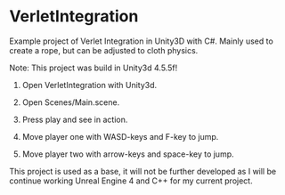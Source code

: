 VerletIntegration
=================

Example project of Verlet Integration in Unity3D with C#. Mainly used to create a rope, but can be adjusted to cloth physics.

Note: This project was build in Unity3d 4.5.5f!

1) Open VerletIntegration with Unity3d.
2) Open Scenes/Main.scene.
3) Press play and see in action.

4) Move player one with WASD-keys and F-key to jump.
5) Move player two with arrow-keys and space-key to jump.

This project is used as a base, it will not be further developed as I will be continue working Unreal Engine 4 and C++ for my current project.
